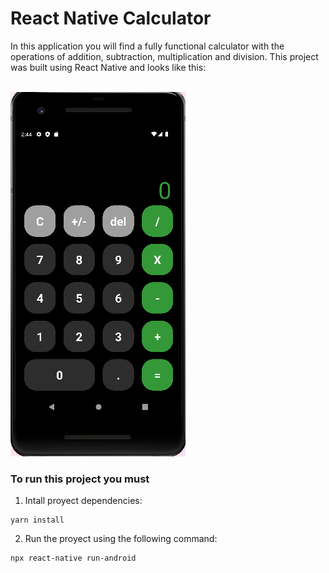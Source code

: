 # React Native Calculator

In this application you will find a fully functional calculator with the operations of addition, subtraction, multiplication and division. This project was built using React Native and looks like this:

<br />
<img src='./assets/Screenshot_1.png' alt='calculatorImage' />

### To run this project you must

1. Intall proyect dependencies:

```
yarn install
```
2. Run the proyect using the following command:
```
npx react-native run-android
```